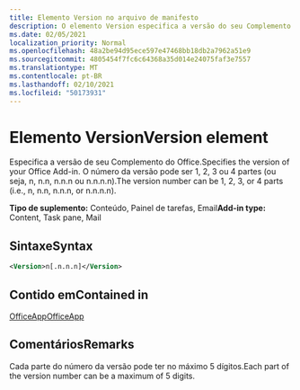 ```yaml
---
title: Elemento Version no arquivo de manifesto
description: O elemento Version especifica a versão do seu Complemento do Office.
ms.date: 02/05/2021
localization_priority: Normal
ms.openlocfilehash: 48a2be94d95ece597e47468bb18db2a7962a51e9
ms.sourcegitcommit: 4805454f7fc6c64368a35d014e24075faf3e7557
ms.translationtype: MT
ms.contentlocale: pt-BR
ms.lasthandoff: 02/10/2021
ms.locfileid: "50173931"
---
```

# <a name="version-element"></a><span data-ttu-id="7ae0d-103">Elemento Version</span><span class="sxs-lookup"><span data-stu-id="7ae0d-103">Version element</span></span>

<span data-ttu-id="7ae0d-104">Especifica a versão de seu Complemento do Office.</span><span class="sxs-lookup"><span data-stu-id="7ae0d-104">Specifies the version of your Office Add-in.</span></span> <span data-ttu-id="7ae0d-105">O número da versão pode ser 1, 2, 3 ou 4 partes (ou seja, n, n.n, n.n.n ou n.n.n.n).</span><span class="sxs-lookup"><span data-stu-id="7ae0d-105">The version number can be 1, 2, 3, or 4 parts (i.e., n, n.n, n.n.n, or n.n.n.n).</span></span>

<span data-ttu-id="7ae0d-106">**Tipo de suplemento:** Conteúdo, Painel de tarefas, Email</span><span class="sxs-lookup"><span data-stu-id="7ae0d-106">**Add-in type:** Content, Task pane, Mail</span></span>

## <a name="syntax"></a><span data-ttu-id="7ae0d-107">Sintaxe</span><span class="sxs-lookup"><span data-stu-id="7ae0d-107">Syntax</span></span>

```XML
<Version>n[.n.n.n]</Version>
```

## <a name="contained-in"></a><span data-ttu-id="7ae0d-108">Contido em</span><span class="sxs-lookup"><span data-stu-id="7ae0d-108">Contained in</span></span>

[<span data-ttu-id="7ae0d-109">OfficeApp</span><span class="sxs-lookup"><span data-stu-id="7ae0d-109">OfficeApp</span></span>](officeapp.md)

## <a name="remarks"></a><span data-ttu-id="7ae0d-110">Comentários</span><span class="sxs-lookup"><span data-stu-id="7ae0d-110">Remarks</span></span>

<span data-ttu-id="7ae0d-111">Cada parte do número da versão pode ter no máximo 5 dígitos.</span><span class="sxs-lookup"><span data-stu-id="7ae0d-111">Each part of the version number can be a maximum of 5 digits.</span></span>
